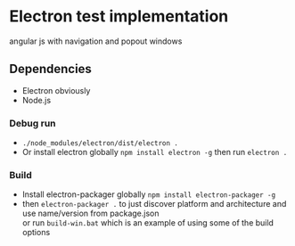 # Electron test implementation

angular js with navigation and popout windows

## Dependencies
- Electron obviously
- Node.js

### Debug run
- `./node_modules/electron/dist/electron .`
- Or install electron globally `npm install electron -g` then run `electron .`

### Build
- Install electron-packager globally
	`npm install electron-packager -g`  
- then `electron-packager .` to just discover platform and architecture and use name/version from package.json  
  or run `build-win.bat` which is an example of using some of the build options